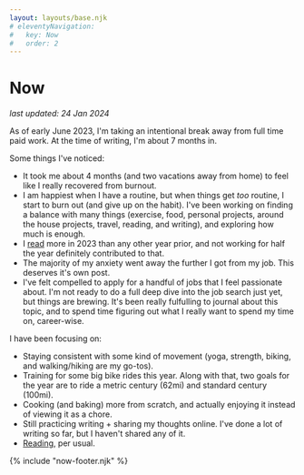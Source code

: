```yaml
---
layout: layouts/base.njk
# eleventyNavigation:
#   key: Now
#   order: 2
---
```

# Now

<i>last updated: 24 Jan 2024</i>

<p>As of early June 2023, I'm taking an intentional break away from full time paid work. At the time of writing, I'm about 7 months in.</p>

<p>Some things I've noticed:</p>
<ul>
	<li>It took me about 4 months (and two vacations away from home) to feel like I really recovered from burnout.</li>
    <li>I am happiest when I have a routine, but when things get <i>too</i> routine, I start to burn out (and give up on the habit). I've been working on finding a balance with many things (exercise, food, personal projects, around the house projects, travel, reading, and writing), and exploring how much is enough.</li>
    <li>I <a href="/reading/">read</a> more in 2023 than any other year prior, and not working for half the year definitely contributed to that.</li>
    <li>The majority of my anxiety went away the further I got from my job. This deserves it's own post.</li>
	<li>I've felt compelled to apply for a handful of jobs that I feel passionate about. I'm not ready to do a full deep dive into the job search just yet, but things are brewing. It's been really fulfulling to journal about this topic, and to spend time figuring out what I really want to spend my time on, career-wise.</li>
</ul>

<p>I have been focusing on:</p>
<ul>
	<li>Staying consistent with some kind of movement (yoga, strength, biking, and walking/hiking are my go-tos).</li>
	<li>Training for some big bike rides this year. Along with that, two goals for the year are to ride a metric century (62mi) and standard century (100mi).</li>
    <li>Cooking (and baking) more from scratch, and actually enjoying it instead of viewing it as a chore.</li>
	<li>Still practicing writing + sharing my thoughts online. I've done a lot of writing so far, but I haven't shared any of it.</li>
	<li><a href="/reading/">Reading</a>, per usual.</li>
</ul>

{% include "now-footer.njk" %}